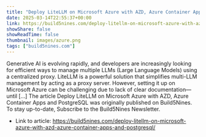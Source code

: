 ```yaml
---
title: "Deploy LiteLLM on Microsoft Azure with AZD, Azure Container Apps and PostgreSQL"
date: 2025-03-14T22:55:37+00:00
link: https://build5nines.com/deploy-litellm-on-microsoft-azure-with-azd-azure-container-apps-and-postgresql/
showShare: false
showReadTime: false
thumbnail: images/azure.png
tags: ["build5nines.com"]
---
```

Generative AI is evolving rapidly, and developers are increasingly looking for efficient ways to manage multiple LLMs (Large Language Models) using a centralized proxy. LiteLLM is a powerful solution that simplifies multi-LLM management by acting as a proxy server. However, setting it up on Microsoft Azure can be challenging due to lack of clear documentation—until […]
The article Deploy LiteLLM on Microsoft Azure with AZD, Azure Container Apps and PostgreSQL was originally published on Build5Nines. To stay up-to-date, Subscribe to the Build5Nines Newsletter.

- Link to article: https://build5nines.com/deploy-litellm-on-microsoft-azure-with-azd-azure-container-apps-and-postgresql/